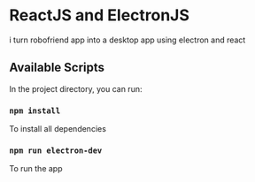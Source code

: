 # ReactJS and ElectronJS

i turn robofriend app into a desktop app using electron and react

## Available Scripts

In the project directory, you can run:

### `npm install`

To install all dependencies

### `npm run electron-dev`

To run the app
